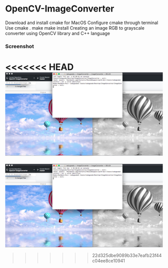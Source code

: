 # OpenCV-ImageConverter

Download and install cmake for MacOS
Configure cmake through terminal
Use cmake .
make
make install 
Creating an image RGB to grayscale converter using OpenCV library and C++ language

### Screenshot
<<<<<<< HEAD
![screenshot](screenshot.png?raw=true "Image-Convert")
=======
![screenshot](screenshot.png?raw=true "Image-Convert")
>>>>>>> 22d325dbe9089b33e7eafb23f44c04ee8ce10941
